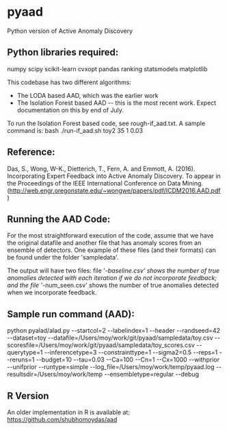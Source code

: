 # pyaad
Python version of Active Anomaly Discovery

Python libraries required:
--------------------------
numpy
scipy
scikit-learn
cvxopt
pandas
ranking
statsmodels
matplotlib


This codebase has two different algorithms:
  - The LODA based AAD, which was the earlier work
  - The Isolation Forest based AAD -- this is the most recent work. Expect documentation on this by end of July.

To run the Isolation Forest based code, see rough-if_aad.txt. A sample command is:
  bash ./run-if_aad.sh toy2 35 1 0.03

Reference:
----------
Das, S., Wong, W-K., Dietterich, T., Fern, A. and Emmott, A. (2016). Incorporating Expert Feedback into Active Anomaly Discovery. To appear in the Proceedings of the IEEE International Conference on Data Mining. (http://web.engr.oregonstate.edu/~wongwe/papers/pdf/ICDM2016.AAD.pdf)

Running the AAD Code:
---------------------
For the most straightforward execution of the code, assume that we have the original datafile and another file that has anomaly scores from an ensemble of detectors. One example of these files (and their formats) can be found under the folder 'sampledata'.

The output will have two files: file '*-baseline.csv' shows the number of true anomalies detected with each iteration if we do not incorporate feedback; and the file '*-num_seen.csv' shows the number of true anomalies detected when we incorporate feedback.

Sample run command (AAD):
-------------------------
python pyalad/alad.py --startcol=2 --labelindex=1 --header --randseed=42 --dataset=toy --datafile=/Users/moy/work/git/pyaad/sampledata/toy.csv --scoresfile=/Users/moy/work/git/pyaad/sampledata/toy_scores.csv --querytype=1 --inferencetype=3 --constrainttype=1 --sigma2=0.5 --reps=1 --reruns=1 --budget=10 --tau=0.03 --Ca=100 --Cn=1 --Cx=1000 --withprior --unifprior --runtype=simple --log_file=/Users/moy/work/temp/pyaad.log --resultsdir=/Users/moy/work/temp --ensembletype=regular --debug

R Version
--------------------
An older implementation in R is available at: https://github.com/shubhomoydas/aad
